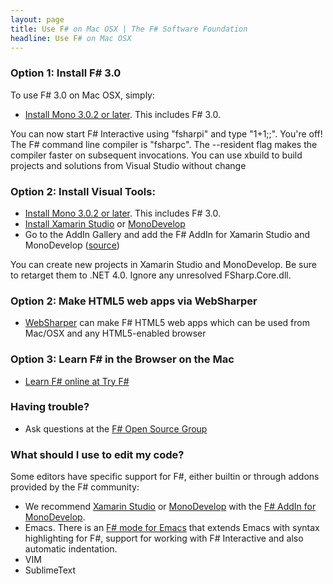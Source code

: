 ```yaml
---
layout: page
title: Use F# on Mac OSX | The F# Software Foundation
headline: Use F# on Mac OSX
---
```



### Option 1: Install F# 3.0 

To use F# 3.0 on Mac OSX, simply:

*  [Install Mono 3.0.2 or later](http://www.go-mono.com/mono-downloads/download.html). This includes F# 3.0.

You can now start F# Interactive using "fsharpi" and type "1+1;;".  You're 
off! The F# command line compiler is "fsharpc". The --resident flag makes the 
compiler faster on subsequent invocations.  You can use xbuild to build projects and
solutions from Visual Studio without change

### Option 2: Install Visual Tools:

* [Install Mono 3.0.2 or later](http://www.go-mono.com/mono-downloads/download.html). This includes F# 3.0.
* [Install Xamarin Studio](http://xamarin.com/studio) or [MonoDevelop](http://monodevelop.com) 
* Go to the AddIn Gallery and add the F# AddIn for Xamarin Studio and MonoDevelop ([source](http://fsharp.github.com/fsharpbinding))

You can create new projects in Xamarin Studio and MonoDevelop. Be sure to retarget them to .NET 4.0. Ignore any unresolved FSharp.Core.dll.

### Option 2: Make HTML5 web apps via WebSharper

* [WebSharper](http://www.websharper.com) can make F# HTML5 web apps which can be used from Mac/OSX and any HTML5-enabled browser


### Option 3: Learn F# in the Browser on the Mac

* [Learn F# online at Try F#](http://tryfsharp.org)

### Having trouble?

* Ask questions at the [F# Open Source Group](https://groups.google.com/forum/?fromgroups#!forum/fsharp-opensource)

### What should I use to edit my code?

Some editors have specific support for F#, either builtin or through addons provided by the F# community: 
* We recommend [Xamarin Studio](http://xamarin.com/studio) or [MonoDevelop](http://monodevelop.com) with the [F# AddIn for MonoDevelop](http://fsharp.github.com/fsharpbinding). 
* Emacs. There is an [F# mode for Emacs](http://fsharp.github.com/fsharpbinding/) that extends Emacs with syntax highlighting for F#, support for working with F# Interactive and also automatic indentation. 
* VIM
* SublimeText 


